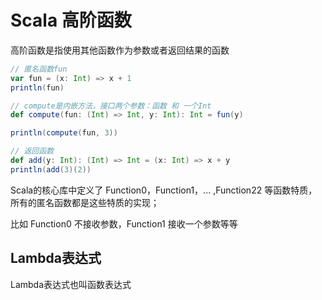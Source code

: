# Scala 高阶函数

高阶函数是指使用其他函数作为参数或者返回结果的函数

```scala
// 匿名函数fun
var fun = (x: Int) => x + 1
println(fun)

// compute是内嵌方法，接口两个参数：函数 和 一个Int
def compute(fun: (Int) => Int, y: Int): Int = fun(y)

println(compute(fun, 3))

// 返回函数
def add(y: Int): (Int) => Int = (x: Int) => x + y
println(add(3)(2))
```

Scala的核心库中定义了 Function0，Function1，...  ,Function22 等函数特质，所有的匿名函数都是这些特质的实现；

比如 Function0 不接收参数，Function1 接收一个参数等等



## Lambda表达式

Lambda表达式也叫函数表达式



